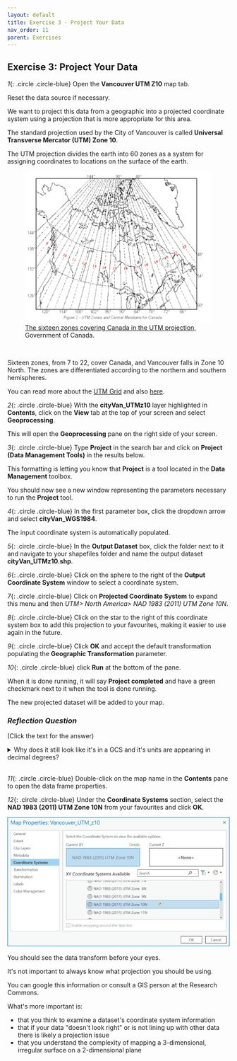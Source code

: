 ```yaml
---
layout: default
title: Exercise 3 - Project Your Data
nav_order: 11
parent: Exercises
---
```


## Exercise 3: Project Your Data

*1*{: .circle .circle-blue} Open the **Vancouver UTM Z10** map tab.

Reset the data source if necessary.

We want to project this data from a geographic into a projected coordinate system using a projection that is more appropriate for this area.

The standard projection used by the City of Vancouver is called **Universal Transverse Mercator (UTM) Zone 10**.

The UTM projection divides the earth into 60 zones as a system for assigning coordinates to locations on the surface of the earth.

<figure>
  <img src="../images/utm.jpg"
  alt="Lat Long Grid">
  <figcaption><a href="https://www.nrcan.gc.ca/earth-sciences/geography/topographic-information/maps/utm-grid-map-projections/utm-grid-universal-transverse-mercator-projection/9779/">The sixteen zones covering Canada in the UTM projection,</a> Government of Canada.</figcaption>
</figure>

<p>&nbsp;</p>

Sixteen zones, from 7 to 22, cover Canada, and Vancouver falls in Zone 10 North. The zones are differentiated according to the northern and southern hemispheres.

You can read more about the [UTM Grid](https://www.nrcan.gc.ca/earth-sciences/geography/topographic-information/maps/utm-grid-map-projections/utm-grid-universal-transverse-mercator-projection/9779) and also [here](https://gisgeography.com/utm-universal-transverse-mercator-projection/).

*2*{: .circle .circle-blue} With the **cityVan_UTMz10** layer highlighted in **Contents**, click on the **View** tab at the top of your screen and select **Geoprocessing**.

This will open the **Geoprocessing** pane on the right side of your screen.

*3*{: .circle .circle-blue} Type **Project** in the search bar and click on **Project (Data Management Tools)** in the results below.

This formatting is letting you know that **Project** is a tool located in the **Data Management** toolbox.

You should now see a new window representing the parameters necessary to run the **Project** tool.

*4*{: .circle .circle-blue} In the first parameter box, click the dropdown arrow and select **cityVan_WGS1984**.

The input coordinate system is automatically populated.

*5*{: .circle .circle-blue} In the **Output Dataset** box, click the folder next to it and navigate to your shapefiles folder and name the output dataset **cityVan_UTMz10.shp**.

*6*{: .circle .circle-blue} Click on the sphere to the right of the **Output Coordinate System** window to select a coordinate system.

*7*{: .circle .circle-blue} Click on **Projected Coordinate System** to expand this menu and then *UTM> North America> NAD 1983 (2011) UTM Zone 10N*.

*8*{: .circle .circle-blue} Click on the star to the right of this coordinate system box to add this projection to your favourites, making it easier to use again in the future.

*9*{: .circle .circle-blue} Click **OK** and accept the default transformation populating the **Geographic Transformation** parameter.

*10*{: .circle .circle-blue} click **Run** at the bottom of the pane.

When it is done running, it will say **Project completed** and have a green checkmark next to it when the tool is done running.

The new projected dataset will be added to your map.

### *Reflection Question*
(Click the text for the answer)

<details>
<summary>Why does it still look like it's in a GCS and it's units are appearing in decimal degrees?</summary>

_This is because the data frame, or map, is in WGS1984, and ArcGIS Pro is projecting the data on-the-fly to line up with the data frame properties._
</details>
<br>

*11*{: .circle .circle-blue} Double-click on the map name in the **Contents** pane to open the data frame properties.

*12*{: .circle .circle-blue} Under the **Coordinate Systems** section, select the **NAD 1983 (2011) UTM Zone 10N** from your favourites and click **OK**.

![spatialRefer.jpg](../images/spatialRefer.jpg)

You should see the data transform before your eyes.

It's not important to always know what projection you should be using.

You can google this information or consult a GIS person at the Research Commons.

What's more important is:
- that you think to examine a dataset's coordinate system information
- that if your data "doesn't look right" or is not lining up with other data there is likely a projection issue
- that you understand the complexity of mapping a 3-dimensional, irregular surface on a 2-dimensional plane
